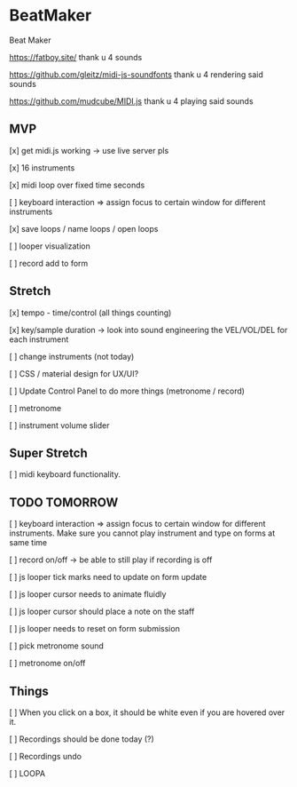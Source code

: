 # BeatMaker
Beat Maker

https://fatboy.site/ thank u 4 sounds

https://github.com/gleitz/midi-js-soundfonts thank u 4 rendering said sounds

https://github.com/mudcube/MIDI.js thank u 4 playing said sounds

## MVP
[x] get midi.js working -> use live server pls

[x] 16 instruments

[x] midi loop over fixed time seconds

[ ] keyboard interaction => assign focus to certain window for different instruments

[x] save loops / name loops / open loops

[ ] looper visualization

[ ] record add to form

## Stretch

[x] tempo - time/control (all things counting)

[x] key/sample duration -> look into sound engineering the VEL/VOL/DEL for each instrument 

[ ] change instruments (not today)

[ ] CSS / material design for UX/UI?

[ ] Update Control Panel to do more things (metronome / record)

[ ] metronome

[ ] instrument volume slider

## Super Stretch

[ ] midi keyboard functionality.

## TODO TOMORROW

[ ] keyboard interaction => assign focus to certain window for different instruments.
Make sure you cannot play instrument and type on forms at same time

[ ] record on/off -> be able to still play if recording is off

[ ] js looper tick marks need to update on form update

[ ] js looper cursor needs to animate fluidly

[ ] js looper cursor should place a note on the staff

[ ] js looper needs to reset on form submission

[ ] pick metronome sound

[ ] metronome on/off

## Things

[ ] When you click on a box, it should be white even if you are hovered over it.

[ ] Recordings should be done today (?)

[ ] Recordings undo

[ ] LOOPA